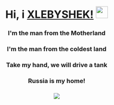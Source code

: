 <h1 align="center">Hi, i <a href="https://github.com/XLEBYSHEK003" target="_blank">XLEBYSHEK!</a> 
<img src="https://github.com/blackcater/blackcater/raw/main/images/Hi.gif" height="32"/></h1>
<h3 align="center">I'm the man from the Motherland</h3>
<h3 align="center">I'm the man from the coldest land</h3>
<h3 align="center">Take my hand, we will drive a tank</h3>
<h3 align="center">Russia is my home!</h3>
<h3 align="center"><img src="https://pa1.narvii.com/7031/e77f682ef73e6c862fe5eebaed5b3f4d43a87d14r1-540-300_hq.gif"></h3>
